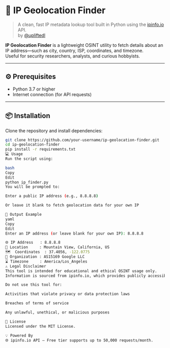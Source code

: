 # 📌 IP Geolocation Finder

> A clean, fast IP metadata lookup tool built in Python using the [ipinfo.io](https://ipinfo.io) API.  
> by [@upliftedl](https://github.com/upliftedl)

**IP Geolocation Finder** is a lightweight OSINT utility to fetch details about an IP address—such as city, country, ISP, coordinates, and timezone.  
Useful for security researchers, analysts, and curious hobbyists.

---

## ⚙️ Prerequisites

- Python 3.7 or higher  
- Internet connection (for API requests)

---

## 📦 Installation

Clone the repository and install dependencies:

```bash
git clone https://github.com/your-username/ip-geolocation-finder.git
cd ip-geolocation-finder
pip install -r requirements.txt
💻 Usage
Run the script using:

bash
Copy
Edit
python ip_finder.py
You will be prompted to:

Enter a public IP address (e.g., 8.8.8.8)

Or leave it blank to fetch geolocation data for your own IP

🧪 Output Example
yaml
Copy
Edit
Enter an IP address (or leave blank for your own IP): 8.8.8.8

🌐 IP Address   : 8.8.8.8  
📍 Location     : Mountain View, California, US  
🗺️  Coordinates  : 37.4056, -122.0775  
🏢 Organization : AS15169 Google LLC  
⌛ Timezone     : America/Los_Angeles
⚠️ Legal Disclaimer
This tool is intended for educational and ethical OSINT usage only.
Information is sourced from ipinfo.io, which provides publicly accessible IP metadata.

Do not use this tool for:

Activities that violate privacy or data protection laws

Breaches of terms of service

Any unlawful, unethical, or malicious purposes

📄 License
Licensed under the MIT License.

💡 Powered By
🌐 ipinfo.io API — Free tier supports up to 50,000 requests/month.
